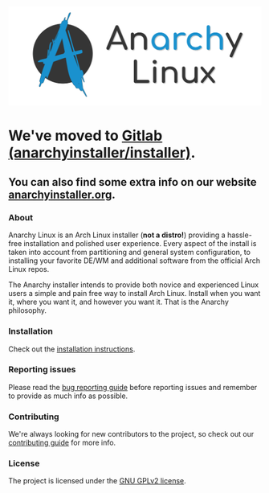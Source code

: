![Anarchy logo](extra/banner.svg)


# We've moved to [Gitlab (anarchyinstaller/installer)](https://gitlab.com/anarchyinstaller/installer).

## You can also find some extra info on our website [anarchyinstaller.org](https://anarchyinstaller.org).

### About

Anarchy Linux is an Arch Linux installer (**not a distro!**) providing a
hassle-free installation and polished user experience.
Every aspect of the install is taken into account from partitioning and
general system configuration, to installing your favorite DE/WM and additional
software from the official Arch Linux repos.

The Anarchy installer intends to provide both novice and experienced Linux
users a simple and pain free way to install Arch Linux.
Install when you want it, where you want it, and however you want it.
That is the Anarchy philosophy.

### Installation

Check out the [installation instructions](doc/installation.md).

### Reporting issues

Please read the [bug reporting guide](doc/reporting-issues.md)
before reporting issues and remember to provide as much info as possible.

### Contributing

We're always looking for new contributors to the project,
so check out our [contributing guide](CONTRIBUTING.md) for more info.

### License

The project is licensed under the [GNU GPLv2 license](LICENSE).

